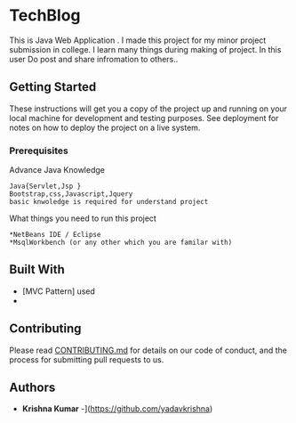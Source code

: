 # TechBlog

This is Java Web Application .
I made this project for my minor project submission in  college.
I learn many things during making of project.
In this user Do post and share infromation to others..

## Getting Started

These instructions will get you a copy of the project up and running on your local machine for development and testing purposes. See deployment for notes on how to deploy the project on a live system.

### Prerequisites

Advance Java Knowledge
```
Java{Servlet,Jsp }
Bootstrap,css,Javascript,Jquery
basic knwoledge is required for understand project

```

What things you need to run this project 

```
*NetBeans IDE / Eclipse 
*MsqlWorkbench (or any other which you are familar with)

```


## Built With

* [MVC Pattern]  used
* 


## Contributing

Please read [CONTRIBUTING.md](https://github.com/yadavkrishna/TechBlog/contributors) for details on our code of conduct, and the process for submitting pull requests to us.

## Authors

* **Krishna Kumar** -](https://github.com/yadavkrishna)

